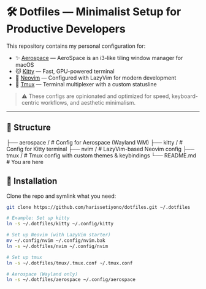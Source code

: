 # 🛠️ Dotfiles — Minimalist Setup for Productive Developers

This repository contains my personal configuration for:

- ✨ [Aerospace](https://github.com/nikitabobko/AeroSpace) — AeroSpace is an i3-like tiling window manager for macOS
- 🐱 [Kitty](https://sw.kovidgoyal.net/kitty/) — Fast, GPU-powered terminal
- 🧠 [Neovim](https://neovim.io/) — Configured with LazyVim for modern development
- 🔧 [Tmux](https://github.com/tmux/tmux) — Terminal multiplexer with a custom statusline

> ⚠️ These configs are opinionated and optimized for speed, keyboard-centric workflows, and aesthetic minimalism.

---

## 📁 Structure

├── aerospace / # Config for Aerospace (Wayland WM)
├── kitty / # Config for Kitty terminal
├── nvim / # LazyVim-based Neovim config
├── tmux / # Tmux config with custom themes & keybindings
└── README.md # You are here

## 🚀 Installation

Clone the repo and symlink what you need:

```bash
git clone https://github.com/harissetiyono/dotfiles.git ~/.dotfiles

# Example: Set up kitty
ln -s ~/.dotfiles/kitty ~/.config/kitty

# Set up Neovim (with LazyVim starter)
mv ~/.config/nvim ~/.config/nvim.bak
ln -s ~/.dotfiles/nvim ~/.config/nvim

# Set up tmux
ln -s ~/.dotfiles/tmux/.tmux.conf ~/.tmux.conf

# Aerospace (Wayland only)
ln -s ~/.dotfiles/aerospace ~/.config/aerospace


```
